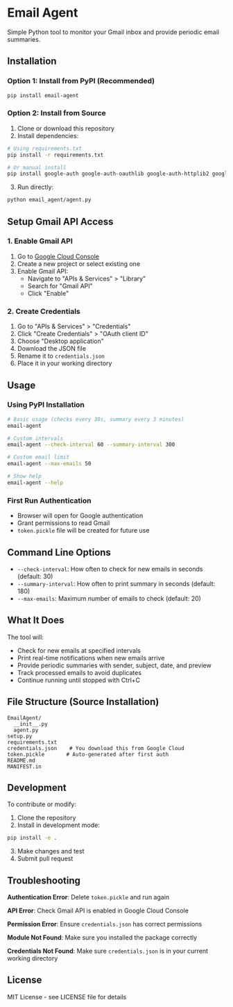 # Email Agent

Simple Python tool to monitor your Gmail inbox and provide periodic email summaries.

## Installation

### Option 1: Install from PyPI (Recommended)

```bash
pip install email-agent
```

### Option 2: Install from Source

1. Clone or download this repository
2. Install dependencies:

```bash
# Using requirements.txt
pip install -r requirements.txt

# Or manual install
pip install google-auth google-auth-oauthlib google-auth-httplib2 google-api-python-client
```

3. Run directly:
```bash
python email_agent/agent.py
```

## Setup Gmail API Access

### 1. Enable Gmail API

1. Go to [Google Cloud Console](https://console.cloud.google.com/)
2. Create a new project or select existing one
3. Enable Gmail API:
   - Navigate to "APIs & Services" > "Library"
   - Search for "Gmail API"
   - Click "Enable"

### 2. Create Credentials

1. Go to "APIs & Services" > "Credentials"
2. Click "Create Credentials" > "OAuth client ID"
3. Choose "Desktop application"
4. Download the JSON file
5. Rename it to `credentials.json`
6. Place it in your working directory

## Usage

### Using PyPI Installation

```bash
# Basic usage (checks every 30s, summary every 3 minutes)
email-agent

# Custom intervals
email-agent --check-interval 60 --summary-interval 300

# Custom email limit
email-agent --max-emails 50

# Show help
email-agent --help
```

### First Run Authentication

- Browser will open for Google authentication
- Grant permissions to read Gmail
- `token.pickle` file will be created for future use

## Command Line Options

- `--check-interval`: How often to check for new emails in seconds (default: 30)
- `--summary-interval`: How often to print summary in seconds (default: 180)
- `--max-emails`: Maximum number of emails to check (default: 20)

## What It Does

The tool will:
- Check for new emails at specified intervals
- Print real-time notifications when new emails arrive
- Provide periodic summaries with sender, subject, date, and preview
- Track processed emails to avoid duplicates
- Continue running until stopped with Ctrl+C

## File Structure (Source Installation)

```
EmailAgent/
  __init__.py
  agent.py
setup.py
requirements.txt
credentials.json    # You download this from Google Cloud
token.pickle       # Auto-generated after first auth
README.md
MANIFEST.in
```

## Development

To contribute or modify:

1. Clone the repository
2. Install in development mode:
```bash
pip install -e .
```
3. Make changes and test
4. Submit pull request

## Troubleshooting

**Authentication Error**: Delete `token.pickle` and run again

**API Error**: Check Gmail API is enabled in Google Cloud Console

**Permission Error**: Ensure `credentials.json` has correct permissions

**Module Not Found**: Make sure you installed the package correctly

**Credentials Not Found**: Make sure `credentials.json` is in your current working directory

## License

MIT License - see LICENSE file for details
